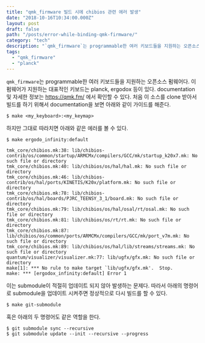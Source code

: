 ```yaml
---
title: "qmk_firmware 빌드 시에 chibios 관련 에러 발생"
date: "2018-10-16T10:34:00.000Z"
layout: post
draft: false
path: "/posts/error-while-binding-qmk-firmware/"
category: "tech"
description: "`qmk_firmware`는 programmable한 여러 키보드들을 지원하는 오픈소스 펌웨어다. 이 펌웨어가 지원하는 대표적인 키보드는 planck, ergodox 등이 있다..."
tags:
  - "qmk_firmware"
  - "planck"
---
```


`qmk_firmware`는 programmable한 여러 키보드들을 지원하는 오픈소스 펌웨어다. 이 펌웨어가 지원하는 대표적인 키보드는 planck, ergodox 등이 있다.
documentation 및 자세한 정보는 https://qmk.fm/ 에서 확인할 수 있다.
처음 이 소스를 clone 받아서 빌드를 하기 위해서 documentation을 보면 아래와 같이 가이드를 해준다.

```
$ make <my_keyboard>:<my_keymap>
```

하지만 그대로 따라치면 아래와 같은 에러를 볼 수 있다.

```
$ make ergodo_infinity:default

tmk_core/chibios.mk:38: lib/chibios-contrib/os/common/startup/ARMCMx/compilers/GCC/mk/startup_k20x7.mk: No such file or directory
tmk_core/chibios.mk:40: lib/chibios/os/hal/hal.mk: No such file or directory
tmk_core/chibios.mk:46: lib/chibios-contrib/os/hal/ports/KINETIS/K20x/platform.mk: No such file or directory
tmk_core/chibios.mk:78: lib/chibios-contrib/os/hal/boards/PJRC_TEENSY_3_1/board.mk: No such file or directory
tmk_core/chibios.mk:79: lib/chibios/os/hal/osal/rt/osal.mk: No such file or directory
tmk_core/chibios.mk:81: lib/chibios/os/rt/rt.mk: No such file or directory
tmk_core/chibios.mk:87: lib/chibios/os/common/ports/ARMCMx/compilers/GCC/mk/port_v7m.mk: No such file or directory
tmk_core/chibios.mk:89: lib/chibios/os/hal/lib/streams/streams.mk: No such file or directory
quantum/visualizer/visualizer.mk:77: lib/ugfx/gfx.mk: No such file or directory
make[1]: *** No rule to make target `lib/ugfx/gfx.mk'.  Stop.
make: *** [ergodox_infinity:default] Error 1
```

이는 submodule이 적절히 업데이트 되지 않아 발생하는 문제다.
따라서 아래의 명령어로 submodule을 업데이트 시켜주면 정상적으로 다시 빌드를 할 수 있다.

```
$ make git-submodule
```

혹은 아래의 두 명령어도 같은 역할을 한다.

```
$ git submodule sync --recursive
$ git submodule update --init --recursive --progress
```
